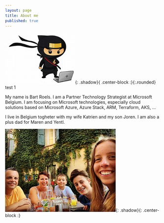 ```yaml
---
layout: page
title: About me
published: true
---
```

![AzureNinjaCatLogo](img/AzureNinjaCatLogo.jpg){: .shadow}{ .center-block :}{:.rounded}
test 1

My name is Bart Roels. 
I am a Partner Technology Strategist at Microsoft Belgium.
I am focusing on Microsoft technologies, especially cloud solutions based on Microsoft Azure, Azure Stack, ARM, Terraform, AKS, ...

I live in Belgium togheter with my wife Katrien and my son Joren. I am also a plus dad for Maren and Yentl.

![Image of my family](img/myfamily.jpg){: .shadow}{: .center-block :}
